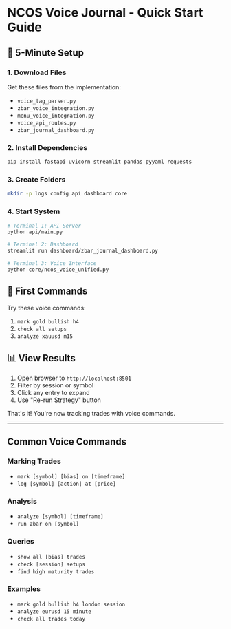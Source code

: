 # NCOS Voice Journal - Quick Start Guide

## 🚀 5-Minute Setup

### 1. Download Files

Get these files from the implementation:

- `voice_tag_parser.py`
- `zbar_voice_integration.py`
- `menu_voice_integration.py`
- `voice_api_routes.py`
- `zbar_journal_dashboard.py`

### 2. Install Dependencies

```bash
pip install fastapi uvicorn streamlit pandas pyyaml requests
```

### 3. Create Folders

```bash
mkdir -p logs config api dashboard core
```

### 4. Start System

```bash
# Terminal 1: API Server
python api/main.py

# Terminal 2: Dashboard  
streamlit run dashboard/zbar_journal_dashboard.py

# Terminal 3: Voice Interface
python core/ncos_voice_unified.py
```

## 🎤 First Commands

Try these voice commands:

1. `mark gold bullish h4`
2. `check all setups`
3. `analyze xauusd m15`

## 📊 View Results

1. Open browser to `http://localhost:8501`
2. Filter by session or symbol
3. Click any entry to expand
4. Use "Re-run Strategy" button

That's it! You're now tracking trades with voice commands.

---

## Common Voice Commands

### Marking Trades

- `mark [symbol] [bias] on [timeframe]`
- `log [symbol] [action] at [price]`

### Analysis

- `analyze [symbol] [timeframe]`
- `run zbar on [symbol]`

### Queries

- `show all [bias] trades`
- `check [session] setups`
- `find high maturity trades`

### Examples

- `mark gold bullish h4 london session`
- `analyze eurusd 15 minute`
- `check all trades today`
